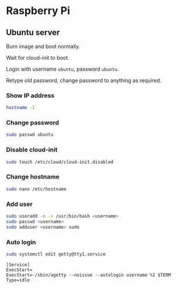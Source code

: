 # Raspberry Pi

## Ubuntu server

Burn image and boot normally.

Wait for cloud-init to boot.

Login with username `ubuntu`, password `ubuntu`.

Retype old password, change password to anything as required.

### Show IP address

```bash
hostname -I
```

### Change password

```bash
sudo passwd ubuntu
```

### Disable cloud-init

```bash
sudo touch /etc/cloud/cloud-init.disabled
```

### Change hostname

```bash
sudo nano /etc/hostname
```

### Add user

```bash
sudo useradd -m -s /usr/bin/bash <username>
sudo passwd <username>
sudo adduser <username> sudo
```

### Auto login

```bash
sudo systemctl edit getty@tty1.service
```

```
[Service]
ExecStart=
ExecStart=-/sbin/agetty --noissue --autologin username %I $TERM
Type=idle
```
